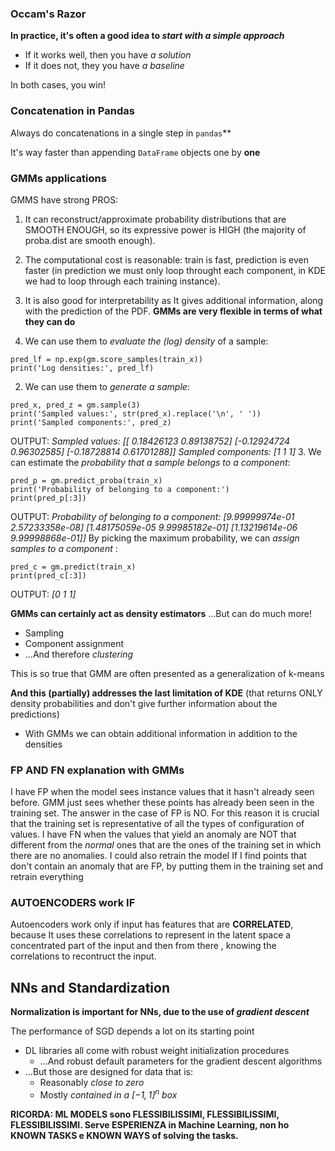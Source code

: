 ###  Occam's Razor
**In practice, it's often a good idea to _start with a simple approach_**

- If it works well, then you have _a solution_
- If it does not, they you have _a baseline_

In both cases, you win!

### Concatenation in Pandas
Always do concatenations in a single step in `pandas`**

It's way faster than appending `DataFrame` objects one by **one**

### GMMs applications
GMMS have strong PROS:
1. It can reconstruct/approximate probability distributions that are SMOOTH ENOUGH, so its expressive power is HIGH (the majority of proba.dist are smooth enough).
2. The computational cost is reasonable: train is fast, prediction is even faster (in prediction we must only loop throught each component, in KDE we had to loop through each training instance).
3. It is also good for interpretability as It gives additional information, along with the prediction of the PDF.
**GMMs are very flexible in terms of what they can do**

1. We can use them to _evaluate the (log) density_ of a sample:
```
pred_lf = np.exp(gm.score_samples(train_x))
print('Log densities:', pred_lf)
```
2. We can use them to _generate a sample_:
```
pred_x, pred_z = gm.sample(3)
print('Sampled values:', str(pred_x).replace('\n', ' '))
print('Sampled components:', pred_z)
```
OUTPUT: 
*Sampled values: \[\[ 0.18426123  0.89138752]  \[-0.12924724  0.96302585] \[-0.18728814  0.61701288]]
Sampled components: \[1 1 1]*
3.  We can estimate the _probability that a sample belongs to a component_:
```
pred_p = gm.predict_proba(train_x)
print('Probability of belonging to a component:')
print(pred_p[:3])
```
OUTPUT: *Probability of belonging to a component:
\[9.99999974e-01 2.57233358e-08]
 \[1.48175059e-05 9.99985182e-01]
 \[1.13219614e-06 9.99998868e-01]]*
By picking the maximum probability, we can _assign samples to a component_ :
```
pred_c = gm.predict(train_x)
print(pred_c[:3])
```
OUTPUT: *\[0 1 1]*

**GMMs can certainly act as density estimators**
...But can do much more!
* Sampling
* Component assignment
* ...And therefore _clustering_

This is so true that GMM are often presented as a generalization of k-means

**And this (partially) addresses the last limitation of KDE** (that returns ONLY density probabilities and don't give further information about the predictions)

* With GMMs we can obtain additional information in addition to the densities

### FP AND FN explanation with GMMs
I have FP when the model sees instance values that it hasn't already seen before.
GMM just sees whether these points has already been seen in the training set. The answer in the case of FP is NO. For this reason it is crucial that the training set is representative of all the types of configuration of values.
I have FN when the values that yield an anomaly are NOT that different from the *normal* ones that are the ones of the training set in which there are no anomalies. I could also retrain the model If I find points that don't contain an anomaly that are FP, by putting them in the training set and retrain everything

### AUTOENCODERS work IF
Autoencoders work only if input has features that are **CORRELATED**, because It uses these correlations to represent in the latent space a concentrated part of the input and then from there , knowing the correlations to recontruct the input.
## NNs and Standardization

**Normalization is important for NNs, due to the use of _gradient descent_**

The performance of SGD depends a lot on its starting point

* DL libraries all come with robust weight initialization procedures
  - ...And robust default parameters for the gradient descent algorithms
* ...But those are designed for data that is:
  - Reasonably _close to zero_
  - Mostly _contained in a $[-1, 1]^n$ box_
  
**RICORDA: ML MODELS sono FLESSIBILISSIMI, FLESSIBILISSIMI, FLESSIBILISSIMI.
Serve ESPERIENZA in Machine Learning, non ho KNOWN TASKS e KNOWN WAYS of solving the tasks.**